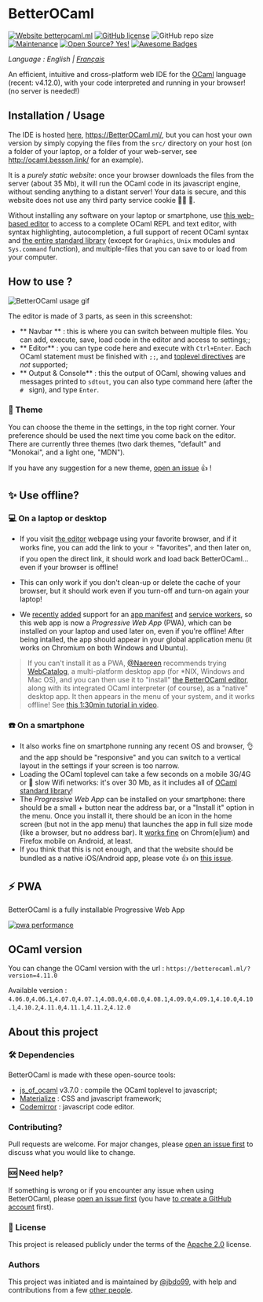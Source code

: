 # BetterOCaml
[![Website betterocaml.ml](https://img.shields.io/website-up-down-green-red/https/betterocaml.ml.svg?style=flat-square)](https://betterocaml.ml/)
[![GitHub license](https://img.shields.io/github/license/jbdo99/betterocaml?style=flat-square)](https://github.com/jbdo99/betterocaml/blob/master/LICENSE)
![GitHub repo size](https://img.shields.io/github/repo-size/jbdo99/BetterOCaml?style=flat-square)
[![Maintenance](https://img.shields.io/badge/Maintained%3F-yes-green.svg?style=flat-square)](https://GitHub.com/jbdo99/BetterOCaml/graphs/commit-activity)
[![Open Source? Yes!](https://badgen.net/badge/Open%20Source%20%3F/Yes%21/blue?icon=github)](https://github.com/Naereen/badges/)
[![Awesome Badges](https://img.shields.io/badge/badges-awesome-green.svg?style=flat-square)](https://github.com/Naereen/badges)
<p style="font-style: italic"> Language : 
  <span>English</span> |
  <a href="https://github.com/jbdo99/BetterOCaml/tree/master/lang/french#betterocaml">Français</a>
  </p>

An efficient, intuitive and cross-platform web IDE for the [OCaml](https://www.ocaml.org/) language (recent: v4.12.0), with your code interpreted and running in your browser! (no server is needed!)

## Installation / Usage

The IDE is hosted [here](https://betterocaml/), <https://BetterOCaml.ml/>, but you can host your own version by simply copying the files from the `src/` directory on your host (on a folder of your laptop, or a folder of your web-server, see <http://ocaml.besson.link/> for an example).

It is a *purely static website*: once your browser downloads the files from the server (about 35 Mb), it will run the OCaml code in its javascript engine, without sending anything to a distant server!
Your data is secure, and this website does not use any third party service cookie :no_good_man: :cookie:.

Without installing any software on your laptop or smartphone, use [this web-based editor](https://BetterOCaml.ml/) to access to a complete OCaml REPL and text editor, with syntax highlighting, autocompletion, a full support of recent OCaml syntax and [the entire standard library](https://caml.inria.fr/pub/docs/manual-ocaml/libref/) (except for `Graphics`, `Unix` modules and `Sys.command` function), and multiple-files that you can save to or load from your computer.

## How to use ?

![BetterOCaml usage gif](https://user-images.githubusercontent.com/10222041/117338097-75d6a880-ae9e-11eb-9a69-63c39bd8fd4a.gif)

The editor is made of 3 parts, as seen in this screenshot:
- ** Navbar ** : this is where you can switch between multiple files. You can add, execute, save, load code in the editor and access to settings;;
- ** Editor** : you can type code here and execute with `Ctrl+Enter`. Each OCaml statement must be finished with `;;`, and [toplevel directives](https://caml.inria.fr/pub/docs/manual-ocaml/toplevel.html#s%3Atoplevel-directives) are *not* supported;
- ** Output & Console** : this the output of OCaml, showing values and messages printed to `sdtout`, you can also type command here (after the `# ` sign), and type `Enter`.

### :art: Theme

You can choose the theme in the settings, in the top right corner. Your preference should be used the next time you come back on the editor.
There are currently three themes (two dark themes, "default" and "Monokai", and a light one, "MDN").

If you have any suggestion for a new theme, [open an issue](https://github.com/jbdo99/BetterOCaml/issues/new) :+1: !

## :sparkles: Use offline?
### :computer: On a laptop or desktop
- If you visit [the editor](https://BetterOCaml.ml/) webpage using your favorite browser, and if it works fine, you can add the link to your :star: "favorites", and then later on, if you open the direct link, it should work and load back BetterOCaml... even if your browser is offline!
- This can only work if you don't clean-up or delete the cache of your browser, but it should work even if you turn-off and turn-on again your laptop!

- We [recently](https://github.com/jbdo99/BetterOCaml/issues/12) [added](https://github.com/jbdo99/BetterOCaml/issues/13) support for an [app manifest](https://github.com/jbdo99/BetterOCaml/blob/master/src/manifest.json) and [service workers](https://github.com/jbdo99/BetterOCaml/blob/master/src/serviceWorker.js), so this web app is now a *Progressive Web App* (PWA), which can be installed on your laptop and used later on, even if you're offline! After being intalled, the app should appear in your global application menu (it works on Chromium on both Windows and Ubuntu).

> If you can't install it as a PWA, [@Naereen](https://GitHub.com/Naereen) recommends trying [WebCatalog](https://webcatalog.app/), a multi-platform desktop app (for \*NIX, Windows and Mac OS), and you can then use it to "install" [the BetterOCaml editor](https://BetterOCaml.ml), along with its integrated OCaml interpreter (of course), as a "native" desktop app. It then appears in the menu of your system, and it works offline! See [this 1:30min tutorial in video](https://github.com/jbdo99/BetterOCaml/issues/6#issuecomment-780269129).

### :phone: On a smartphone
- It also works fine on smartphone running any recent OS and browser, :ok_hand: and the app should be "responsive" and you can switch to a vertical layout in the settings if your screen is too narrow.
- Loading the OCaml toplevel can take a few seconds on a mobile 3G/4G or :snail: slow Wifi networks: it's over 30 Mb, as it includes all of [OCaml standard library](https://caml.inria.fr/pub/docs/manual-ocaml/libref/)!
- The *Progressive Web App* can be installed on your smartphone: there should be a small + button near the address bar, or a "Install it" option in the menu. Once you install it, there should be an icon in the home screen (but not in the app menu) that launches the app in full size mode (like a browser, but no address bar). It [works fine](https://developer.mozilla.org/en-US/docs/Web/Progressive_web_apps/Developer_guide/Installing#what_browsers_support_installation) on Chrom(e|ium) and Firefox mobile on Android, at least.
- If you think that this is not enough, and that the website should be bundled as a native iOS/Android app, please vote :+1: on [this issue](https://github.com/jbdo99/BetterOCaml/issues/14).

## :zap: PWA

BetterOCaml is a fully installable Progressive Web App

[![pwa performance](https://betterocaml.ml/pwa_performance_2503.svg)](https://pagespeed-insights.herokuapp.com/?url=https://betterocaml.ml)
## OCaml version
You can change the OCaml version with the url : `https://betterocaml.ml/?version=4.11.0`

Available version : `4.06.0`,`4.06.1`,`4.07.0`,`4.07.1`,`4.08.0`,`4.08.0`,`4.08.1`,`4.09.0`,`4.09.1`,`4.10.0`,`4.10.1`,`4.10.2`,`4.11.0`,`4.11.1`,`4.11.2`,`4.12.0`
##  About this project

### :hammer_and_wrench: Dependencies
BetterOCaml is made with these open-source tools:
- [js_of_ocaml](https://ocsigen.org/js_of_ocaml/3.7.0/manual/overview) v3.7.0 : compile the OCaml toplevel to javascript;
- [Materialize](https://materializecss.com/) : CSS and javascript framework;
- [Codemirror](https://codemirror.net/) : javascript code editor.

### Contributing?
Pull requests are welcome. For major changes, please [open an issue first](https://github.com/jbdo99/BetterOCaml/issues/new) to discuss what you would like to change.

### :sos: Need help?
If something is wrong or if you encounter any issue when using BetterOCaml, please [open an issue first](https://github.com/jbdo99/BetterOCaml/issues/new) (you have [to create a GitHub account](https://github.com/join) first).

### :scroll: License
This project is released publicly under the terms of the [Apache 2.0](https://www.apache.org/licenses/LICENSE-2.0) license.

### Authors
This project was initiated and is maintained by [@jbdo99](https://github.com/jbdo99/), with help and contributions from a few [other people](https://github.com/jbdo99/BetterOCaml/graphs/contributors).

